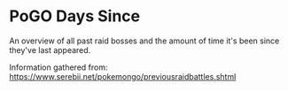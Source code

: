 # PoGO Days Since

An overview of all past raid bosses and the amount of time it's been since they've last appeared.

Information gathered from: https://www.serebii.net/pokemongo/previousraidbattles.shtml